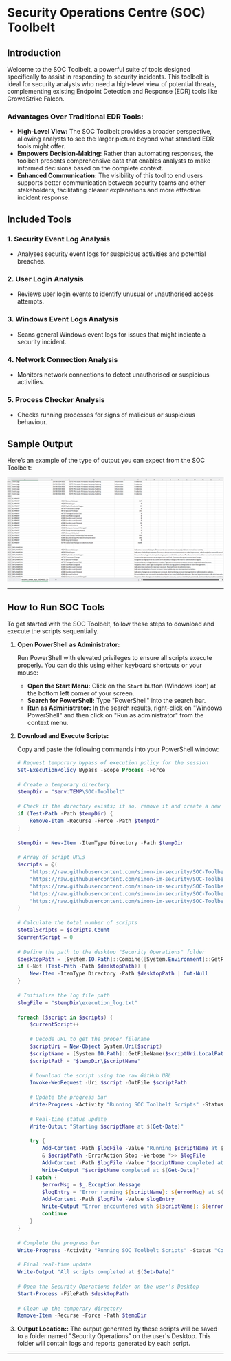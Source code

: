 # Security Operations Centre (SOC) Toolbelt

## Introduction

Welcome to the SOC Toolbelt, a powerful suite of tools designed specifically to assist in responding to security incidents. This toolbelt is ideal for security analysts who need a high-level view of potential threats, complementing existing Endpoint Detection and Response (EDR) tools like CrowdStrike Falcon.

### Advantages Over Traditional EDR Tools:
- **High-Level View:** The SOC Toolbelt provides a broader perspective, allowing analysts to see the larger picture beyond what standard EDR tools might offer.
- **Empowers Decision-Making:** Rather than automating responses, the toolbelt presents comprehensive data that enables analysts to make informed decisions based on the complete context.
- **Enhanced Communication:** The visibility of this tool to end users supports better communication between security teams and other stakeholders, facilitating clearer explanations and more effective incident response.

## Included Tools

### 1. **Security Event Log Analysis**
   - Analyses security event logs for suspicious activities and potential breaches.

### 2. **User Login Analysis**
   - Reviews user login events to identify unusual or unauthorised access attempts.

### 3. **Windows Event Logs Analysis**
   - Scans general Windows event logs for issues that might indicate a security incident.

### 4. **Network Connection Analysis**
   - Monitors network connections to detect unauthorised or suspicious activities.

### 5. **Process Checker Analysis**
   - Checks running processes for signs of malicious or suspicious behaviour.

## Sample Output

Here’s an example of the type of output you can expect from the SOC Toolbelt:

![Sample Output](https://github.com/simon-im-security/SOC-Toolbelt/blob/main/Images/sample.png?raw=true)

---

## How to Run SOC Tools

To get started with the SOC Toolbelt, follow these steps to download and execute the scripts sequentially.

1. **Open PowerShell as Administrator:**
   
   Run PowerShell with elevated privileges to ensure all scripts execute properly. You can do this using either keyboard shortcuts or your mouse:
   - **Open the Start Menu:** Click on the `Start` button (Windows icon) at the bottom left corner of your screen.
   - **Search for PowerShell:** Type "PowerShell" into the search bar.
   - **Run as Administrator:** In the search results, right-click on "Windows PowerShell" and then click on "Run as administrator" from the context menu.

2. **Download and Execute Scripts:**

   Copy and paste the following commands into your PowerShell window:

   ```powershell
   # Request temporary bypass of execution policy for the session
   Set-ExecutionPolicy Bypass -Scope Process -Force

   # Create a temporary directory
   $tempDir = "$env:TEMP\SOC-Toolbelt"

   # Check if the directory exists; if so, remove it and create a new one
   if (Test-Path -Path $tempDir) {
       Remove-Item -Recurse -Force -Path $tempDir
   }

   $tempDir = New-Item -ItemType Directory -Path $tempDir

   # Array of script URLs
   $scripts = @(
       "https://raw.githubusercontent.com/simon-im-security/SOC-Toolbelt/main/Scripts/Windows/Network%20Connection%20Analysis.ps1",
       "https://raw.githubusercontent.com/simon-im-security/SOC-Toolbelt/main/Scripts/Windows/Windows%20Event%20Logs%20Analysis.ps1",
       "https://raw.githubusercontent.com/simon-im-security/SOC-Toolbelt/main/Scripts/Windows/User%20Login%20Analysis.ps1",
       "https://raw.githubusercontent.com/simon-im-security/SOC-Toolbelt/main/Scripts/Windows/Security%20Event%20Log%20Analysis.ps1",
       "https://raw.githubusercontent.com/simon-im-security/SOC-Toolbelt/main/Scripts/Windows/Process%20Checker%20Analysis.ps1"
   )

   # Calculate the total number of scripts
   $totalScripts = $scripts.Count
   $currentScript = 0

   # Define the path to the desktop "Security Operations" folder
   $desktopPath = [System.IO.Path]::Combine([System.Environment]::GetFolderPath('Desktop'), 'Security Operations')
   if (-Not (Test-Path -Path $desktopPath)) {
       New-Item -ItemType Directory -Path $desktopPath | Out-Null
   }

   # Initialize the log file path
   $logFile = "$tempDir\execution_log.txt"

   foreach ($script in $scripts) {
       $currentScript++
       
       # Decode URL to get the proper filename
       $scriptUri = New-Object System.Uri($script)
       $scriptName = [System.IO.Path]::GetFileName($scriptUri.LocalPath)
       $scriptPath = "$tempDir\$scriptName"

       # Download the script using the raw GitHub URL
       Invoke-WebRequest -Uri $script -OutFile $scriptPath

       # Update the progress bar
       Write-Progress -Activity "Running SOC Toolbelt Scripts" -Status "Running $scriptName" -PercentComplete (($currentScript / $totalScripts) * 100)

       # Real-time status update
       Write-Output "Starting $scriptName at $(Get-Date)"
       
       try {
           Add-Content -Path $logFile -Value "Running $scriptName at $(Get-Date)"
           & $scriptPath -ErrorAction Stop -Verbose *>> $logFile
           Add-Content -Path $logFile -Value "$scriptName completed at $(Get-Date)"
           Write-Output "$scriptName completed at $(Get-Date)"
       } catch {
           $errorMsg = $_.Exception.Message
           $logEntry = "Error running ${scriptName}: ${errorMsg} at $(Get-Date)"
           Add-Content -Path $logFile -Value $logEntry
           Write-Output "Error encountered with ${scriptName}: ${errorMsg}"
           continue
       }
   }

   # Complete the progress bar
   Write-Progress -Activity "Running SOC Toolbelt Scripts" -Status "Completed" -PercentComplete 100 -Completed

   # Final real-time update
   Write-Output "All scripts completed at $(Get-Date)"

   # Open the Security Operations folder on the user's Desktop
   Start-Process -FilePath $desktopPath

   # Clean up the temporary directory
   Remove-Item -Recurse -Force -Path $tempDir

3. **Output Location::**
The output generated by these scripts will be saved to a folder named "Security Operations" on the user's Desktop. This folder will contain logs and reports generated by each script.

---

